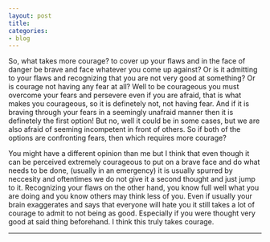 ```yaml
---
layout: post
title: 
categories:
- blog
---
```


So, what takes more courage? to cover up your flaws and in the face of danger be brave and face whatever you come up against? Or is it admitting to your flaws and recognizing that you are not very good at something? Or is courage not having any fear at all? Well to be courageous you must overcome your fears and persevere even if you are afraid, that is what makes you courageous, so it is definetely not, not having fear. And if it is braving through your fears in a seemingly unafraid manner then it is definetely the first option! But no, well it could be in some cases, but we are also afraid of seeming incompetent in front of others. So if both of the options are confronting fears, then which requires more courage? 


You might have a different opinion than me but I think that even though it can be perceived extremely courageous to put on a brave face and do what needs to be done, (usually in an emergency) it is usually spurred by neccesity and oftentimes we do not give it a second thought and just jump to it. Recognizing your flaws on the other hand, you know full well what you are doing and you know others may think less of you. Even if usually your brain exaggerates and says that everyone will hate you it still takes a lot of courage to admit to not being as good. Especially if you were thought very good at said thing beforehand. I think this truly takes courage.

---

